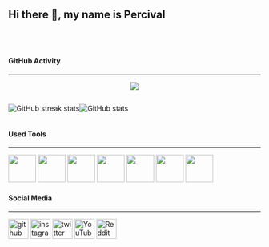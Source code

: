 ## Hi there 👋, my name is Percival

<br>
<br>

#### GitHub Activity

<hr>
<div align="center">

![](http://github-profile-summary-cards.vercel.app/api/cards/profile-details?username=Palpatine0&theme=default)


<div style="display: flex">

![GitHub streak stats](https://streak-stats.demolab.com/?user=Palpatine0)

![GitHub stats](https://github-readme-stats.vercel.app/api?username=Palpatine0&show_icons=true&count_private=true)

</div>


</div>

#### Used Tools

<hr>

<img width="55" src="https://cdn.jsdelivr.net/gh/devicons/devicon@latest/icons/java/java-original.svg" />
<img width="55" src="https://cdn.jsdelivr.net/gh/devicons/devicon@latest/icons/python/python-original.svg" />
<img width="55" src="https://cdn.jsdelivr.net/gh/devicons/devicon@latest/icons/json/json-original.svg" />
<img width="55" src="https://cdn.jsdelivr.net/gh/devicons/devicon@latest/icons/javascript/javascript-plain.svg" />
<img width="55" src="https://cdn.jsdelivr.net/gh/devicons/devicon@latest/icons/html5/html5-original.svg" />
<img width="55" src="https://cdn.jsdelivr.net/gh/devicons/devicon@latest/icons/bash/bash-original.svg" />
<img width="55" src="https://cdn.jsdelivr.net/gh/devicons/devicon@latest/icons/php/php-original.svg" />


#### Social Media

<hr>

[<img src='https://cdn.jsdelivr.net/npm/simple-icons@3.0.1/icons/github.svg' alt='github' height='40'>](https://github.com/)   [<img src='https://cdn.jsdelivr.net/npm/simple-icons@3.0.1/icons/instagram.svg' alt='instagram' height='40'>](https://www.instagram.com/0thespian0/)   [<img src='https://cdn.jsdelivr.net/npm/simple-icons@3.0.1/icons/twitter.svg' alt='twitter' height='40'>](https://twitter.com/0DonPercival0)   [<img src='https://cdn.jsdelivr.net/npm/simple-icons@3.0.1/icons/youtube.svg' alt='YouTube' height='40'>](https://www.youtube.com/channel/sheevpalpatine6814)   [<img src='https://cdn.jsdelivr.net/npm/simple-icons@3.0.1/icons/reddit.svg' alt='Reddit' height='40'>](https://www.reddit.com/user/0Percival0)

          
